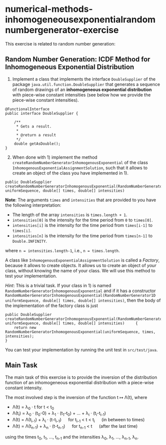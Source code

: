 # numerical-methods-inhomogeneousexponentialrandomnumbergenerator-exercise

This exercise is related to random number generation:

## Random Number Generation: ICDF Method for Inhomogeneous Exponential Distribution

1) Implement a class that implements the interface `DoubleSupplier` of the package `java.util.function.DoubleSupplier` that generates a sequence of random drawings of
an **inhomogeneous exponential distribution** with piece-wise constant intensities (see below how we provide the
piece-wise constant intensities).

```
@FunctionalInterface
public interface DoubleSupplier {

    /**
     * Gets a result.
     *
     * @return a result
     */
    double getAsDouble();
}
```


2) When done with 1) implement the method `createRandomNumberGeneratorInhomogenousExponential` of the class `InhomogenousExponentialAssignmentSolution`,
such that it allows to create an object of the class you have implemented in 1).

```
public DoubleSupplier createRandomNumberGeneratorInhomogenousExponential(RandomNumberGenerator1D uniformSequence, double[] times, double[] intensities)
```

**Note**: The arguments `times` and `intensities` that are provided to you have the following interpretation:

- The length of the array `intensities` is `times.length + 1`.
- `intensities[0]` is the intensity for the time period from `0` to `times[0]`.
- `intensities[i]` is the intensity for the time period from `times[i-1]` to `times[i]`.
- `intensities[n]` is the intensity for the time period from `times[n-1]` to `Double.INFINITY`.

where `n = intensities.length-1`, i.e., `n = times.length`.


A class like `InhomogenousExponentialAssignmentSolution` is called a *Factory*, because it allows to create objects. It allows us to create an object of *your* class, without knowing the name of your class. We will use this method to test your implementation.

*Hint*: This is a trivial task. If your class in 1) is named `RandomNumberGeneratorInhomogenousExponential` and if
it has a constructor `RandomNumberGeneratorInhomogenousExponential(RandomNumberGenerator1D uniformSequence, double[] times, double[] intensities)`, then the body of the implementation of the factory class
is just

```
public DoubleSupplier createRandomNumberGeneratorInhomogenousExponential(RandomNumberGenerator1D uniformSequence, double[] times, double[] intensities) 	{
	return new RandomNumberGeneratorInhomogenousExponential(uniformSequence, times, intensities);
}
```

You can test your implementation by running the unit test in `src/test/java`.

## Main Task

The main task of this exercise is to provide the inversion of the distribution function
of an inhomogeneous exponential distribution with a piece-wise constant intensity.

The most involved step is the inversion of the function t &mapsto; &Lambda;(t), where

- &Lambda;(t) = &lambda;<sub>0</sub> &middot; t for t < t<sub>0</sub>
- &Lambda;(t<sub>i</sub>) = &lambda;<sub>0</sub> &middot; (t<sub>0</sub>-0) + &lambda;<sub>1</sub> &middot; (t<sub>1</sub>-t<sub>0</sub>) + ... + &lambda;<sub>i</sub> &middot; (t<sub>i</sub>-t<sub>i-1</sub>)
- &Lambda;(t) = &Lambda;(t<sub>i-1</sub>) + &lambda;<sub>i</sub> &middot; (t-t<sub>i-1</sub>) &emsp; for t<sub>i-1</sub> < t < t<sub>i</sub> &emsp; (in between to times)
- &Lambda;(t) = &Lambda;(t<sub>n-1</sub>) + &lambda;<sub>n</sub> &middot; (t-t<sub>n-1</sub>) &emsp; for t<sub>n-1</sub> < t &emsp; (after the last time)

using the times t<sub>0</sub>, t<sub>1</sub>, ..., t<sub>n-1</sub> and the intensities &lambda;<sub>0</sub>, &lambda;<sub>1</sub>, ..., &lambda;<sub>n-1</sub>, &lambda;<sub>n</sub>.
